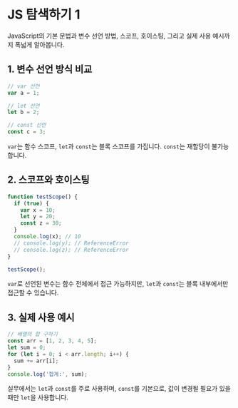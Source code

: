 # JS 탐색하기 1

JavaScript의 기본 문법과 변수 선언 방법, 스코프, 호이스팅, 그리고 실제 사용 예시까지 폭넓게 알아봅니다.

## 1. 변수 선언 방식 비교

```javascript
// var 선언
var a = 1;

// let 선언
let b = 2;

// const 선언
const c = 3;
```

`var`는 함수 스코프, `let`과 `const`는 블록 스코프를 가집니다. `const`는 재할당이 불가능합니다.

## 2. 스코프와 호이스팅

```javascript
function testScope() {
  if (true) {
    var x = 10;
    let y = 20;
    const z = 30;
  }
  console.log(x); // 10
  // console.log(y); // ReferenceError
  // console.log(z); // ReferenceError
}

testScope();
```

`var`로 선언된 변수는 함수 전체에서 접근 가능하지만, `let`과 `const`는 블록 내부에서만 접근할 수 있습니다.

## 3. 실제 사용 예시

```javascript
// 배열의 합 구하기
const arr = [1, 2, 3, 4, 5];
let sum = 0;
for (let i = 0; i < arr.length; i++) {
  sum += arr[i];
}
console.log('합계:', sum);
```

실무에서는 `let`과 `const`를 주로 사용하며, `const`를 기본으로, 값이 변경될 필요가 있을 때만 `let`을 사용합니다.
